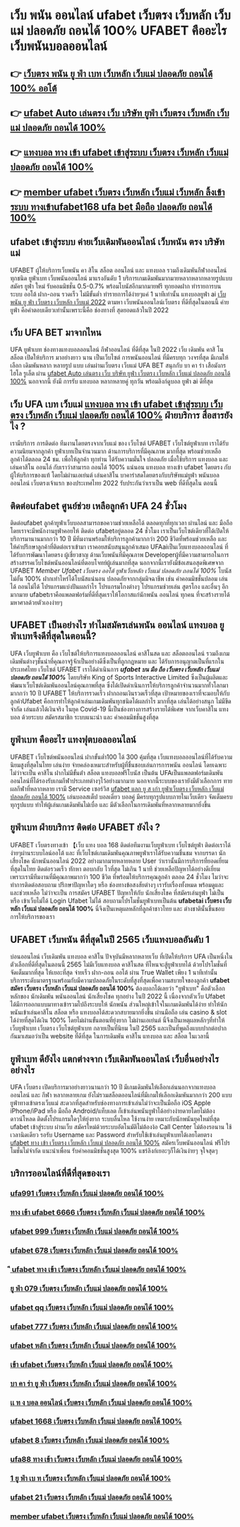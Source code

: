 # เว็บ พนัน ออนไลน์ ufabet เว็บตรง เว็บหลัก เว็บแม่ ปลอดภัย ถอนได้ 100% UFABET คืออะไร เว็บพนันบอลออนไลน์

## 👉 [เว็บตรง พนัน ยู ฟ่า เบท เว็บหลัก เว็บแม่ ปลอดภัย ถอนได้ 100% ออโต้](https://ufabetads.com)
## 👉 [ufabet Auto เล่นตรง เว็บ บริษัท ยูฟ่า เว็บตรง เว็บหลัก เว็บแม่ ปลอดภัย ถอนได้ 100%](https://ufabet-free.com)
## 👉 [แทงบอล ทาง เข้า ufabet เข้าสู่ระบบ เว็บตรง เว็บหลัก เว็บแม่ ปลอดภัย ถอนได้ 100%](https://ufabetbonus.com)
## 👉 [member ufabet เว็บตรง เว็บหลัก เว็บแม่ เว็บหลัก ลิ้งเข้าระบบ ทางเข้าufabet168 ufa bet มือถือ ปลอดภัย ถอนได้ 100%](https://ufa456.com)

##  ufabet เข้าสู่ระบบ ค่ายเว็บเดิมพันออนไลน์ เว็บพนัน ตรง บริษัทแม่  

UFABET ผู้ให้บริการเว็บพนัน คา สิโน สล็อต ออนไลน์ และ แทงบอล รวมถึงเดิมพันกีฬาออนไลน์ทุกชนิด ยูฟ่าเบท เว็บพนันออนไลน์ มาแรงอันดับ 1 บริการเกมเดิมพันมากมายหลากหลากหลายรูปแบบ สมัคร ยูฟ่า ใหม่ รับคอมมิชชั่น 0.5-0.7% พร้อมโบนัสอีกมากมายฟรี ทุกยอดฝาก ทำรายการบนระบบ ออโต้ ฝาก-ถอน รวดเร็ว ไม่มีขั้นต่ำ ทำรายการได้ง่ายๆแค่ 1 นาทีเท่านั้น แทงบอลยูฟ่า ai [เว็บ พนัน ยู ฟ่า เว็บตรง เว็บหลัก เว็บแม่ 2022](https://ufabetads.com)  ตามหา  เว็บพนันออนไลน์เว็บตรง  ที่ดีที่สุดในตอนนี้ ค่าย  ยูฟ่า คือคำตอบเดียวเท่านั้นเพราะนี้คือ ช่องทางที่  สุดยอดแล้วในปี 2022

## เว็บ UFA BET มาจากไหน

UFA ยูฟ่าเบท ช่องทางแทงบอลออนไลน์ กีฬาออนไลน์ ที่ดีที่สุด ในปี 2022 เว็บ เดิมพัน คาสิ โน สล็อต เปิดให้บริการ มาอย่างยาว นาน เป็นเว็บไซต์ การพนันออนไลน์ ที่มีครบทุก วงจรที่สุด มีเกมให้เลือก เดิมพันหลาก หลายรูป แบบ เล่นผ่านเว็บตรง เว็บแม่ UFA BET สนุกกับ บา คา ร่า เสือมังกร  ไฮโล  รูเล็ต ผ่าน [ufabet Auto เล่นตรง เว็บ บริษัท ยูฟ่า เว็บตรง เว็บหลัก เว็บแม่ ปลอดภัย ถอนได้ 100%](https://ufabet-free.com) นอกจากนี้ ยังมี การรับ แทงบอล หลากหลายคู่ ทุกวัน พร้อมลิงก์ดูบอล ยูฟ่า ai ดีที่สุด


## เว็บ UFA เบท เว็บแม่ [แทงบอล ทาง เข้า ufabet เข้าสู่ระบบ เว็บตรง เว็บหลัก เว็บแม่ ปลอดภัย ถอนได้ 100%](https://ufabetbonus.com) ฝ่ายบริการ  สื่อสารยังไง ?

เรามีบริการ การติดต่อ ทีมงานโดยตรงจากเว็บแม่ ของ เว็บไซต์ UFABET เว็บไซต์ยูฟ่าเบท เราได้รับความนิยมจากลูกค้า ยูฟ่าเบทเป็นจำนวนมาก ด้านการบริการที่มีคุณภาพ มากที่สุด พร้อมช่วยเหลือ ลูกค้าได้ตลอด 24 ชม. เพื่อให้ลูกค้า ทุกท่าน ได้รับความมั่นใจ ปลอดภัย เมื่อใช้บริการ แทงบอล และ เล่นคาสิโน ออนไล์ กับเราว่าสามารถ ถอนได้ 100% แน่นอน แทงบอล ทางเข้า ufabet โดยตรง กับผู้ให้บริการของแท้ โดยไม่ผ่านเอเย่นต์ เล่นคาสิโน บาคาร่าสดโดยตรงกับบริษัทแม่ยูฟ่า พนันบอล ออนไลน์ เว็บตรงเจ้าแรก ของประเทศไทย 2022 รับประกันว่าเราเป็น web ที่ดีที่สุดใน ตอนนี้


## ติดต่อufabet ศูนย์ช่วย เหลือลูกค้า UFA 24 ชั่วโมง

ติดต่อufabet ลูกค้ายูฟ่าเว็บบอลสามารถขอความช่วยเหลือได้ ตลอดทุกที่ทุกเวลา ผ่านไลน์ และ มือถือ โดยเราจะมีพนักงานยูฟ่าคอยให้ ติดต่อ ufabetอยู่ตลอด 24 ชั่วโมง เราเป็นเว็บไซต์เดียวที่ได้เปิดให้บริการมานานมากกว่า 10 ปี มีทีมงานพร้อมให้บริการลูกค้ามากกว่า 200 ชีวิตที่พร้อมช่วยเหลือ และ ให้คำปรึกษาลูกค้าที่ติดต่อเราเข้ามา เราคอยสนับสนุนลูกค้าเสมอ UFAaiเป็นเว็บแทงบอลออนไลน์ ที่ได้รับการพัฒนาโดยตรง ผู้เชี่ยวชาญ ด้านเว็บพนันที่มีคุณภาพ Developerผู้ที่มีความสามารถในการสร้างสรรคเว็บไซต์พนันออนไลน์ที่ตอบโจทย์ผู้เล่นมากที่สุด นอกจากนี้เรายังมีข้อเสนอสุดพิเศษจาก UFABET *Member Ufabet เว็บตรง ออโต้ ยูฟ่าเว็บหลัก เว็บแม่ ปลอดภัย ถอนได้ 100%* โบนัสไม่อั้น 100% ฝากเท่าไหร่ได้โบนัสแน่นอน ปลอดภัยจากกลุ่มมิจฉาชีพ เช่น ค่าคอมมิชชั่นปลอม เล่นได้ ถอนไม่ได้ โปรแกรมแบ่งปันผลกำไร โปรแกรมโกงต่างๆ โปรแกรมช่วยเล่น สูตรโกง และอื่นๆ อีกมากมาย ufabetเราคือแพลตฟอร์มที่ดีที่สุดเราให้โอกาสแก่นักพนัน ออนไลน์ ทุกคน ที่จะสร้างรายได้มหาศาลด้วยตัวเองง่ายๆ


## UFABET เป็นอย่างไร ทำไมสมัครเล่นพนัน ออนไลน์ แทงบอล ยูฟ่าเบทจึงดีที่สุดในตอนนี้?

UFA เว็บยูฟ่าเบท คือ เว็บไซต์ให้บริการแทงบอลออนไลน์ คาสิโนสด และ สล็อตออนไลน์ รวมถึงเกมเดิมพันต่างๆชั้นนำที่คุณอาจรู้จักเป็นอย่างดีซึ่งเป็นที่ถูกกฎหมาย และ ได้รับการอนุญาตเป็นที่แรกในประเทศไทย เว็บไซต์ UFABET เราได้ดำเนินการ ***ufabet บน มือ ถือ เว็บตรง เว็บหลัก เว็บแม่ ปลอดภัย ถอนได้ 100%*** โดยบริษัท King of Sports Interactive Limited ซึ่งเป็นผู้ผลิตและพัฒนาเว็บไซต์เดิมพันออนไลน์คุณภาพที่สุด ซึ่งได้เปิดดำเนินการให้บริการลูกค้าจำนวนมากทั่วโลกมามากกว่า 10 ปี UFABET ให้บริการรวดเร็ว ฝากถอนเงินรวดเร็วที่สุด เป้าหมายของเราที่จะมอบให้กับลูกค้าUfabet คือการทำให้ลูกค้าเล่นเกมเดิมพันทุกชนิดได้ผลกำไร มากที่สุด เล่นได้อย่างสนุก ไม่มีขีดจำกัด เล่นแล้วได้เงินจริง ในยุค Covid-19 นี้เป็นช่องทางการสร้างรายได้พิเศษ จากเว็บคาสิโน แทงบอล ด้วยระบบ สมัครสมาชิก ระบบแนะนำ และ ค่าคอมมิชชั่นสูงที่สุด


## ยูฟ่าเบท คืออะไร  แทงฟุตบอลออนไลน์


UFABET เว็บไซต์พนันออนไลน์ ฝากขั้นต่ำ100 ได้ 300 คุ้มที่สุด เว็บแทงบอลออนไลน์ที่ได้รับความนิยมสูงที่สุดในไทย เล่นง่าย จ่ายคล่องเหมาะสำหรับผู้ที่ชื่นชอบเล่นการการพนัน ออนไลน์ โดยเฉพาะ ไม่ว่าจะเป็น คาสิโน ฝากไม่มีขั้นต่ํา สล็อต แทงบอลฟรีโบนัส เป็นต้น UFAเป็นแพลตฟอร์มเดิมพัน ออนไลน์ที่ได้รองรับเกมกีฬาประเภทต่างๆไว้อย่างมากมาย นอกจากนี้ระบบของเรายังมีตัวเลือกการ ทายผลกีฬาที่หลากหลาย เรามี Service เซอร์วิส [ufabet แลก ยู ส เก่า ยูฟ่าเว็บตรง เว็บหลัก เว็บแม่ ปลอดภัย ถอนได้ 100%](https://ufa456.com) เล่นบอลสเต็ป บอลเดี่ยว บอลคู่ มีครบทุกรูปแบบภายในเว็บเดียว จัดเต็มครบทุกรูปแบบ ทำให้ผู้เล่นเกมเดิมพันไม่เบื่อ และ มีตัวเลือกในการเดิมพันที่หลากหลายมากยิ่งขึ้น


## ยูฟ่าเบท ฝ่ายบริการ ติดต่อ UFABET ยังไง ?

UFABET เว็บตรงทางเข้า 【เว็บ แทง บอล 168 ติดต่อทีมงานเว็บยูฟ่าเบท เว็บไซต์ยูฟ่า ติดต่อเราได้ง่ายๆผ่านระบบไลน์ออโต้ และ ที่เว็บไซต์เกมเดิมพันคุณภาพยูฟ่าเราได้รับความชื่นชม จากบรรดา นักเสี่ยงโชค นักพนันออนไลน์ 2022 อย่างมากมายหลายหลาย User ว่าเรานั้นมีการบริการที่ยอดเยี่ยมที่สุดในไทย ติดต่อรวดเร็ว ทักหา ตอบกลับ ไวที่สุด ไม่เกิน 1 นาที ช่วยเหลือปัญหาได้อย่างดีเยี่ยม เพราะเรามีทีมงานที่มีคุณภาพมากว่า 100 ชีวิต ที่พร้อมให้บริการคุณลูกค้า ตลอด 24 ชั่วโมง ไมว่าจะทำการติดต่อสอบถาม ปรึกษาปัญหาใดๆ หรือ ช่องทางข้อสงสัยต่างๆ เรารับเรื่องทั้งหมด พร้อมดูและ และช่วยเหลือ ไม่ว่าจะเป็น การสมัคร UFABET ปัญหาให้กับ นักเสี่ยงโชค ที่สมัครเล่นยูฟ่า ไม่เป็น หรือ เข้าเว็บไม่ได้ Login Ufabet ไม่ได้ สอบถามโปรโมชั่นยูฟ่าเบทเป็นต้น **ufabetai เว็บตรง เว็บหลัก เว็บแม่ ปลอดภัย ถอนได้ 100%** นี่จึงเป็นเหตุผลหลักที่ลูกค้าชาวไทย และ ต่างชาตินั้นชื่นชอบการให้บริการของเรา


## UFABET เว็บพนัน ดีที่สุดในปี 2565 เว็บแทงบอลอันดับ 1

บ่อนออนไลน์ เว็บเดิมพัน แทงบอล คาสิโน ปัจจุบันมีหลากหลายเว็บ ที่เปิดให้บริการ UFA เป็นหนึ่งในตัวเลือกที่ดีที่สุดในตอนนี้ 2565 ไม่มีเว็บแทงบอล คาสิโนสด ทีไหนจะสู้ยูฟ่าเบทได้ ด้วยโปรโมชั่นที่จัดเต็มมากที่สุด ให้เยอะที่สุด จ่ายเร็ว ฝาก-ถอน ออโต้ ผ่าน True Wallet เพียง 1 นาทีเท่านั้น บริการระดับมาตรฐานพร้อมกับมีความปลอดภัยในระดับที่สูงที่สุดเพื่อความสบายใจของลูกค้า **ufabet สมัคร เว็บตรง เว็บหลัก เว็บแม่ ปลอดภัย ถอนได้ 100%** ต้องบอกได้เลยว่า "ยูฟ่าเบท" คือตัวเลือกหลักของ นักเดิมพัน พนันออนไลน์ นักเสี่ยงโชค ทุกอย่าง ในปี 2022 นี้ เนื่องจากตัวเว็บ Ufabet ได้มีการออกแบบมาทางเข้ารวมไปถึงระบบให้ นักพนัน ส่วนใหญ่เข้าใจในเกมเดิมพันได้ง่าย ทำให้นักพนันเข้าเล่นคาสิโน สล็อต หรือ แทงบอลได้สะดวกสบายมากยิ่งขึ้น ผ่านมือถือ เล่น casino & slot ได้ง่ายที่สุดได้เงิน 100% โดยไม่ผ่านขั้นตอนที่ยุ่งยาก ไม่ผ่านเอเย่นต์ นี่จึงเป็นเหตุผลหลักๆที่ทำให้ เว็บยูฟ่าเบท เว็บตรง เว็บไซต์ยูฟ่าเบท กลายเป็นที่นิยม ในปี 2565 และเป็นที่พูดถึงแบบปากต่อปากกันมาเสมอว่าเป็น website ที่ดีที่สุด ในการเดิมพัน คาสิโน แทงบอล และ สล็อต ในเวลานี้ 


## ยูฟ่าเบท ดียังไง แตกต่างจาก เว็บเดิมพันออนไลน์ เว็บอื่นอย่างไรอย่างไร
UFA เว็บตรง เปิดบริการมาอย่างยาวนานกว่า 10 ปี มีเกมเดิมพันให้เลือกเล่นนอกจากแทงบอลออนไลน์ และ กีฬา หลากหลายเกม ยังไม่รวมสล็อตออนไลน์ที่มีเกมให้เลือกเดิมพันมากกว่า 200 แบบ ยูฟ่าทางเข้าตรงเว็บแม่ สะดวกที่สุดสำหรับช่องทางการเข้าเล่นไม่ว่าจะเป็นมือถือ iOS Apple iPhone/iPad หรือ มือถือ Android/แท็บเลต ก็เข้าเล่นพนันยูฟ่าได้อย่างง่ายดายโดยไม่ต้องดาวน์โหลด ติดตั้งโปรแกรมใดๆให้ยุ่งยาก ระบบลื่นไหล ใช้งานง่าย เหมาะกับนักพนันยุคใหม่ที่สุด  ufabet เข้าสู่ระบบ ผ่านเว็บ สมัครใหม่ด้วยระบบอัตโนมัติไม่ต้องง้อ Call Center ไม่ต้องรอนาน ใช้เวลานิดเดียว รอรับ Username และ Password สำหรับใช้เข้าเล่นยูฟ่าเบทได้เลยโดยตรง [ufabet ทาง เข้า เว็บตรง เว็บหลัก เว็บแม่ ปลอดภัย ถอนได้ 100%](https://ufabetads.com) สมัครเว็บพนันออนไลน์ ฟรีโปรโมชั่นไม่จำกัด แนะนำเพื่อน รับค่าคอมมิชชั่นสูงสุด 100% แชร์ลิงก์เยอะๆก็ได้เงินง่ายๆ จุใจสุดๆ


## บริการออนไลน์ที่ดีที่สุดของเรา

### [ufa991 เว็บตรง เว็บหลัก เว็บแม่ ปลอดภัย ถอนได้ 100%](#)
### [ทาง เข้า ufabet 6666 เว็บตรง เว็บหลัก เว็บแม่ ปลอดภัย ถอนได้ 100%](#)
### [ufabet 999 เว็บตรง เว็บหลัก เว็บแม่ ปลอดภัย ถอนได้ 100%](#)
### [ufabet 678 เว็บตรง เว็บหลัก เว็บแม่ ปลอดภัย ถอนได้ 100%](#)
### [ี ufabet ทาง เข้า เว็บตรง เว็บหลัก เว็บแม่ ปลอดภัย ถอนได้ 100%](#)
### [ยู ฟ่า 079 เว็บตรง เว็บหลัก เว็บแม่ ปลอดภัย ถอนได้ 100%](#)
### [ufabet qq เว็บตรง เว็บหลัก เว็บแม่ ปลอดภัย ถอนได้ 100%](#)
### [ufabet 777 เว็บตรง เว็บหลัก เว็บแม่ ปลอดภัย ถอนได้ 100%](#)
### [ufabet หลัก เว็บตรง เว็บหลัก เว็บแม่ ปลอดภัย ถอนได้ 100%](#)
### [เข้า ufabet เว็บตรง เว็บหลัก เว็บแม่ ปลอดภัย ถอนได้ 100%](#)
### [บา คา ร่า ยู ฟ่า เว็บตรง เว็บหลัก เว็บแม่ ปลอดภัย ถอนได้ 100%](#)
### [เเ ท ง บอล ออนไลน์ เว็บตรง เว็บหลัก เว็บแม่ ปลอดภัย ถอนได้ 100%](#)
### [ufabet 1668 เว็บตรง เว็บหลัก เว็บแม่ ปลอดภัย ถอนได้ 100%](#)
### [ufabet 8 เว็บตรง เว็บหลัก เว็บแม่ ปลอดภัย ถอนได้ 100%](#)
### [ufa88 ทาง เข้า เว็บตรง เว็บหลัก เว็บแม่ ปลอดภัย ถอนได้ 100%](#)
### [1 ยู ฟ่า เบ ท เว็บตรง เว็บหลัก เว็บแม่ ปลอดภัย ถอนได้ 100%](#)
### [ufabet 21 เว็บตรง เว็บหลัก เว็บแม่ ปลอดภัย ถอนได้ 100%](#)
### [member ufabet เว็บตรง เว็บหลัก เว็บแม่ ปลอดภัย ถอนได้ 100%](#)
